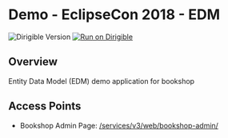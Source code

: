 # Demo - EclipseCon 2018 - EDM

![Dirigible Version](https://img.shields.io/badge/dirigible%20version-3.x-green.svg) [![Run on Dirigible](https://img.shields.io/badge/run%20on-dirigible-blue.svg)](http://dirigible.eclipse.org/services/v3/web/ide-deploy-manager/index.html?repository=https://github.com/dirigiblelabs/demo-eclipsecon2018-edm.git&uri=/services/v3/web/bookshop-admin/)

## Overview
Entity Data Model (EDM) demo application for bookshop

## Access Points
- Bookshop Admin Page: [/services/v3/web/bookshop-admin/](http://localhost:8080/services/v3/web/bookshop-admin/)
